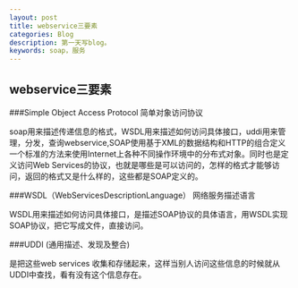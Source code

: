 ```yaml
---
layout: post
title: webservice三要素
categories: Blog
description: 第一天写blog。
keywords: soap，服务
---
```



## webservice三要素

###Simple Object Access Protocol  简单对象访问协议

soap用来描述传递信息的格式，WSDL用来描述如何访问具体接口，uddi用来管理，分发，查询webservice,SOAP使用基于XML的数据结构和HTTP的组合定义一个标准的方法来使用Internet上各种不同操作环境中的分布式对象。同时也是定义访问Web Services的协议，也就是哪些是可以访问的，怎样的格式才能够访问，返回的格式又是什么样的，这些都是SOAP定义的。

###WSDL（WebServicesDescriptionLanguage） 网络服务描述语言

WSDL用来描述如何访问具体接口，是描述SOAP协议的具体语言，用WSDL实现SOAP协议，把它写成文件，直接访问。

###UDDI (通用描述、发现及整合)

是把这些web services 收集和存储起来，这样当别人访问这些信息的时候就从UDDI中查找，看有没有这个信息存在。
